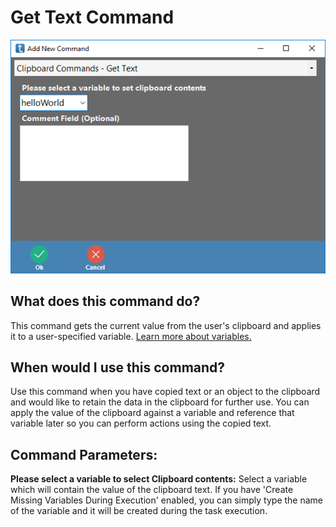 <!-- TITLE: Get Text Command -->
# Get Text Command

![Clipboard Get Text](/uploads/automation-commands/clipboard-get-text.png "Clipboard Get Text")

## What does this command do?
This command gets the current value from the user's clipboard and applies it to a user-specified variable.  [Learn more about variables.](/concepts/variables)

## When would I use this command?
Use this command when you have copied text or an object to the clipboard and would like to retain the data in the clipboard for further use.  You can apply the value of the clipboard against a variable and reference that variable later so you can perform actions using the copied text.

## Command Parameters:
**Please select a variable to select Clipboard contents:** Select a variable which will contain the value of the clipboard text.  If you have 'Create Missing Variables During Execution' enabled, you can simply type the name of the variable and it will be created during the task execution.